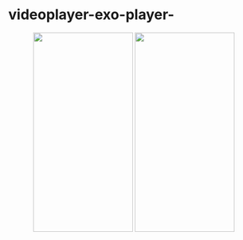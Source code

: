 # videoplayer-exo-player-



<p align="center">
  
  
  <img src="" width="200" height="400" />
  
   
  
  <img src="" width="200" height="400" />
  
 
</p>
